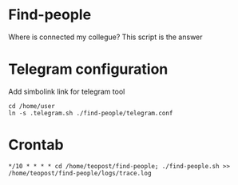 # Find-people

Where is connected my collegue?
This script is the answer

# Telegram configuration

Add simbolink link for telegram tool

```
cd /home/user
ln -s .telegram.sh ./find-people/telegram.conf
```


# Crontab

```
*/10 * * * * cd /home/teopost/find-people; ./find-people.sh >> /home/teopost/find-people/logs/trace.log
```

